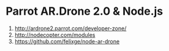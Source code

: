 Parrot AR.Drone 2.0 & Node.js
============================

1. http://ardrone2.parrot.com/developer-zone/
2. http://nodecopter.com/modules
3. https://github.com/felixge/node-ar-drone
